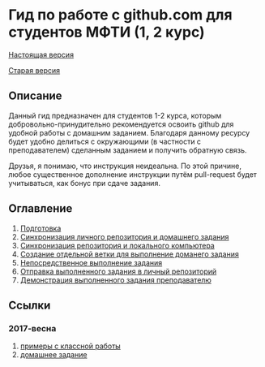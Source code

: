 # Гид по работе с github.com для студентов МФТИ (1, 2 курс)

[Настоящая версия](./README.md)

[Старая версия](./old.md)

## Описание

Данный гид предназначен для студентов 1-2 курса,
которым добровольно-принудительно рекомендуется освоить github
для удобной работы с домашним заданием.
Благодаря данному ресурсу будет удобно делиться с окружающими
(в частности с преподавателем) сделанным заданием и получить обратную связь.

Друзья, я понимаю, что инструкция неидеальна.
По этой причине, любое существенное дополнение инструкции путём pull-request будет учитываться, как бонус при сдаче задания.

## Оглавление

1. [Подготовка](./prepare.md)
2. [Синхронизация личного репозитория и домашнего задания](./fork.md)
3. [Синхронизация репозитория и локального компьютера](./clone.md)
4. [Создание отдельной ветки для выполнение доманего задания](./branch.md)
5. [Непосредственное выполнение задания](./work.md)
6. [Отправка выполненного задания в личный репозиторий](./push.md)
7. [Демонстрация выполненного задания преподавателю](./pull-request.md)

## Ссылки

### 2017-весна

1. [примеры с классной работы](https://github.com/dmitryvim/mipt-cpp)
2. [домашнее задание](https://github.com/dmitryvim/mipt-2017-spring-hw)
